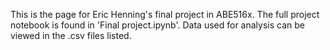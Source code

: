 This is the page for Eric Henning's final project in ABE516x. The full project notebook is found in 'Final project.ipynb'. Data used for analysis can be viewed in the .csv files listed.
